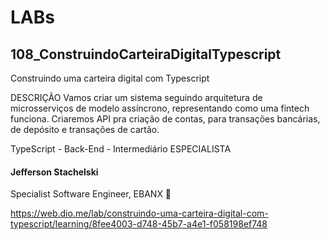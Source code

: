 # LABs

## 108_ConstruindoCarteiraDigitalTypescript

Construindo uma carteira digital com Typescript

DESCRIÇÃO
Vamos criar um sistema seguindo arquitetura de microsserviços de modelo assíncrono, representando como uma fintech funciona. Criaremos API pra criação de contas, para transações bancárias, de depósito e transações de cartão.

TypeScript - Back-End - Intermediário
ESPECIALISTA
#### Jefferson Stachelski
Specialist Software Engineer, EBANX


https://web.dio.me/lab/construindo-uma-carteira-digital-com-typescript/learning/8fee4003-d748-45b7-a4e1-f058198ef748

